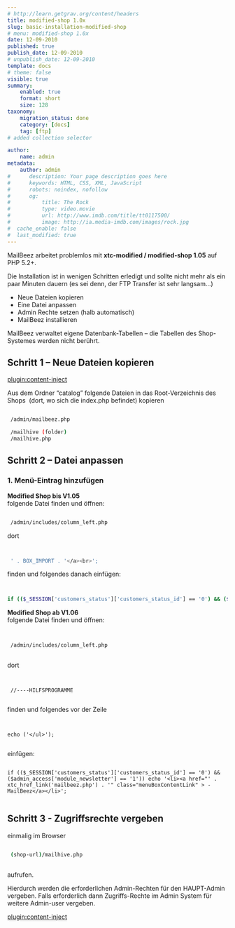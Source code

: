 ```yaml
---
# http://learn.getgrav.org/content/headers
title: modified-shop 1.0x
slug: basic-installation-modified-shop
# menu: modified-shop 1.0x
date: 12-09-2010
published: true
publish_date: 12-09-2010
# unpublish_date: 12-09-2010
template: docs
# theme: false
visible: true
summary:
    enabled: true
    format: short
    size: 128
taxonomy:
    migration_status: done
    category: [docs]
    tag: [ftp]
# added collection selector

author:
    name: admin
metadata:
    author: admin
#      description: Your page description goes here
#      keywords: HTML, CSS, XML, JavaScript
#      robots: noindex, nofollow
#      og:
#          title: The Rock
#          type: video.movie
#          url: http://www.imdb.com/title/tt0117500/
#          image: http://ia.media-imdb.com/images/rock.jpg
#  cache_enable: false
#  last_modified: true
---
```


MailBeez arbeitet problemlos mit **xtc-modified / modified-shop 1.05** auf PHP 5.2+.

Die Installation ist in wenigen Schritten erledigt und sollte nicht mehr als ein paar Minuten dauern (es sei denn, der FTP Transfer ist sehr langsam…)

- Neue Dateien kopieren
- Eine Datei anpassen
- Admin Rechte setzen (halb automatisch)
- MailBeez installieren

MailBeez verwaltet eigene Datenbank-Tabellen – die Tabellen des Shop-Systemes werden nicht berührt.

## Schritt 1 – Neue Dateien kopieren

[plugin:content-inject](/content_blocks/download_installer)


Aus dem Ordner “catalog” folgende Dateien in das Root-Verzeichnis des Shops  (dort, wo sich die index.php befindet) kopieren

```bash

 /admin/mailbeez.php

 /mailhive (folder)
 /mailhive.php

```

## Schritt 2 – Datei anpassen

### 1. Menü-Eintrag hinzufügen

**Modified Shop bis V1.05**  
 folgende Datei finden und öffnen:

 
```bash

 /admin/includes/column_left.php


```

dort

```bash


 ' . BOX_IMPORT . '</a><br>';


```

finden und folgendes danach einfügen:

```bash


if (($_SESSION['customers_status']['customers_status_id'] == '0') && ($admin_access['module_newsletter'] == '1')) echo '<li><a href="' . xtc_href_link('mailbeez.php') . '" class="menuBoxContentLink" > -MailBeez</a></li>';


```

**Modified Shop ab V1.06**  
 folgende Datei finden und öffnen:

```bash


 /admin/includes/column_left.php
 

```


dort

```


 //----HILFSPROGRAMME


```

finden und folgendes vor der Zeile


```
 
 
echo ('</ul>');


```


einfügen:


```

if (($_SESSION['customers_status']['customers_status_id'] == '0') && ($admin_access['module_newsletter'] == '1')) echo '<li><a href="' . xtc_href_link('mailbeez.php') . '" class="menuBoxContentLink" > -MailBeez</a></li>';


```

## Schritt 3 - Zugriffsrechte vergeben

einmalig im Browser

```bash

 (shop-url)/mailhive.php
 

```

aufrufen.

Hierdurch werden die erforderlichen Admin-Rechten für den HAUPT-Admin vergeben.
Falls erforderlich dann Zugriffs-Rechte im Admin System für weitere Admin-user vergeben.

[plugin:content-inject](/content_blocks/run_installer)
